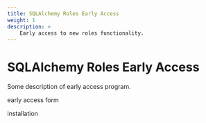 ```yaml
---
title: SQLAlchemy Roles Early Access
weight: 1
description: >
    Early access to new roles functionality.
---
```


SQLAlchemy Roles Early Access
=============================

Some description of early access program.

early access form

installation
